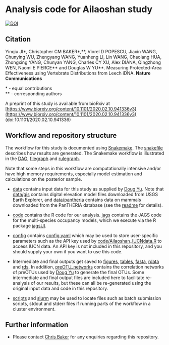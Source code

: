 # Analysis code for Ailaoshan study

[![DOI](https://zenodo.org/badge/432829320.svg)](https://zenodo.org/badge/latestdoi/432829320)

## Citation

Yinqiu JI\*, Christopher CM BAKER\*,\*\*, Viorel D POPESCU, Jiaxin WANG, Chunying WU, Zhengyang WANG, Yuanheng LI, Lin WANG, Chaolang HUA, Zhongxing YANG, Chunyan YANG, Charles CY XU, Alex DIANA, Qingzhong WEN, Naomi E PIERCE\*\* and Douglas W YU\*\*. Measuring Protected-Area Effectiveness using Vertebrate Distributions from Leech iDNA. **Nature Communications**

\* - equal contributions<br/>
\*\* - corresponding authors

A preprint of this study is available from bioRxiv at [https://www.biorxiv.org/content/10.1101/2020.02.10.941336v3](https://www.biorxiv.org/content/10.1101/2020.02.10.941336v3) (doi:10.1101/2020.02.10.941336)

## Workflow and repository structure

The workflow for this study is documented using
[Snakemake](https://snakemake.github.io/). The [snakefile](snakefile) describes how results are generated. The Snakemake workflow is illustrated in the [DAG](docs/snakemake_dag.pdf), [filegraph](docs/snakemake_filegraph.pdf) and [rulegraph](docs/snakemake_rulegraph.pdf).

Note that some steps in this workflow are computationally intensive and/or have high memory requirements, especially model estimation and calculations on the posterior sample.

- [data](data) contains input data for this study as supplied by [Doug Yu](https://github.com/dougwyu). Note that [data/gis](data/gis) contains digital elevation model files downloaded from USGS Earth Explorer, and [data/pantheria](data/pantheria) contains data on mammals downloaded from the PanTHERIA database (see the [readme](data/pantheria/PanTHERIA_1-0_WR05_Aug2008_README.md) for details).

- [code](code) contains the R code for our analysis. [jags](jags) contains the JAGS code for the multi-species occupancy models, which we execute via the R package [jagsUI](https://cran.r-project.org/web/packages/jagsUI/index.html).

- [config](config) contains [config.yaml](config.yaml) which may be used to store user-specific parameters such as the API key used by [code/Ailaoshan_IUCNdata.R](code/Ailaoshan_IUCNdata.R) to access IUCN data.  An API key is not included in this repository, and you should supply your own if you want to use this code.

- Intermediate and final outputs get saved to [figures](figures), [tables](tables), [fasta](fasta), [rdata](rdata) and [rds](rds). In addition, [preOTU_networks](preOTU_networks) contains the correlation networks of preOTUs used by [Doug Yu](https://github.com/dougwyu) to generate the final OTUs. Some intermediate and final output files are included here to facilitate re-analysis of our results, but these can all be re-generated using the original input data and code in this repository.

- [scripts](scripts) and [slurm](slurm) may be used to locate files such as batch submission scripts, stdout and stderr files if running parts of the workflow in a cluster environment.

## Further information

- Please contact [Chris Baker](https://github.com/bakerccm) for any enquiries regarding this repository.
